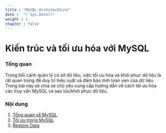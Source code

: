 ```yaml
---
title : "MySQL Architechture"
date :  "r Sys.Date()" 
weight : 1 
chapter : false
---
```

# Kiến trúc và tối ưu hóa với MySQL

### Tổng quan

Trong bối cảnh quản lý cơ sở dữ liệu, việc tối ưu hóa và khôi phục dữ liệu là rất quan trọng để duy trì hiệu suất và đảm bảo tính toàn vẹn của dữ liệu. Trong bài này sẽ chia sẻ chủ yếu cung cấp hướng dẫn về cách tối ưu hóa các truy vấn MySQL và sao lưu/khôi phục dữ liệu.

### Nội dung

 1. [Tổng quan về MySQL](1-introduce/)
 2. [Tối ưu trong MySQL](2-optimization/)
 3. [Restore Data](3-restore/)